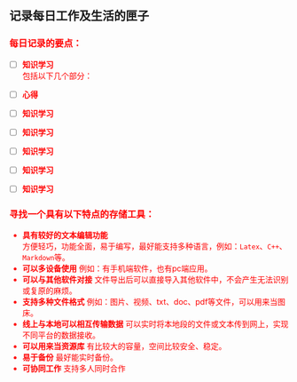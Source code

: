 ## 记录每日工作及生活的匣子
### <font color = red>每日记录的要点：
- [ ] **知识学习**  
包括以下几个部分：

- [ ] **心得**
- [ ] **知识学习**
- [ ] **知识学习**
- [ ] **知识学习**
- [ ] **知识学习**
- [ ] **知识学习**

### <font color = red>寻找一个具有以下特点的存储工具：
* **具有较好的文本编辑功能**  
方便轻巧，功能全面，易于编写，最好能支持多种语言，例如：`Latex`、`C++`、`Markdown`等。
* **可以多设备使用**
例如：有手机端软件，也有pc端应用。
* **可以与其他软件对接**
文件导出后可以直接导入其他软件中，不会产生无法识别或复原的麻烦。
* **支持多种文件格式**
例如：图片、视频、txt、doc、pdf等文件，可以用来当图床。
* **线上与本地可以相互传输数据**
可以实时将本地段的文件或文本传到网上，实现不同平台的数据接收。
* **可以用来当资源库**
有比较大的容量，空间比较安全、稳定。
* **易于备份**
最好能实时备份。
* **可协同工作**
支持多人同时合作


<!--stackedit_data:
eyJoaXN0b3J5IjpbLTIxMjg5NTQ4NjNdfQ==
-->